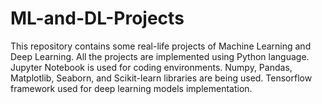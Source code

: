 # ML-and-DL-Projects
This repository contains some real-life projects of Machine Learning and Deep Learning. All the projects are implemented using Python language. Jupyter Notebook is used for
coding environments. Numpy, Pandas, Matplotlib, Seaborn, and Scikit-learn libraries are being used. Tensorflow framework used for deep learning models implementation.

